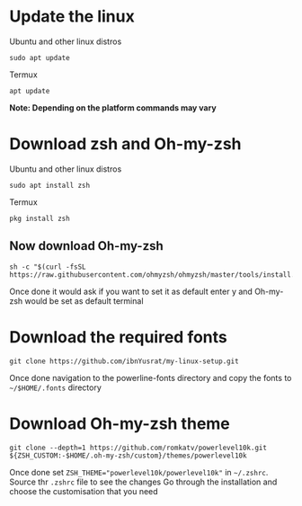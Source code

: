 # Update the linux
Ubuntu and other linux distros
```
sudo apt update
```
Termux
```
apt update
```

**Note: Depending on the platform commands may vary**
# Download zsh and Oh-my-zsh 
Ubuntu and other linux distros
```
sudo apt install zsh
```
Termux
```
pkg install zsh
```
## Now download Oh-my-zsh
```
sh -c "$(curl -fsSL https://raw.githubusercontent.com/ohmyzsh/ohmyzsh/master/tools/install.sh)"
```
Once done it would ask if you want to set it as default enter y and Oh-my-zsh would be set as default terminal 
# Download the required fonts
```
git clone https://github.com/ibnYusrat/my-linux-setup.git
```
Once done navigation to the powerline-fonts directory and copy the fonts to `~/$HOME/.fonts` directory 
# Download Oh-my-zsh theme
```
git clone --depth=1 https://github.com/romkatv/powerlevel10k.git ${ZSH_CUSTOM:-$HOME/.oh-my-zsh/custom}/themes/powerlevel10k
```
Once done set 
`ZSH_THEME="powerlevel10k/powerlevel10k"` in `~/.zshrc`.
Source thr `.zshrc` file to see the changes 
Go through the installation and choose the customisation that you need 
